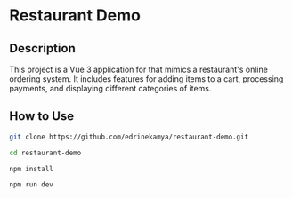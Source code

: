 # Restaurant Demo

## Description

This project is a Vue 3 application for that mimics a restaurant's online ordering system. It includes features for adding items to a cart, processing payments, and displaying different categories of items.

## How to Use

```bash
git clone https://github.com/edrinekamya/restaurant-demo.git

cd restaurant-demo

npm install

npm run dev
